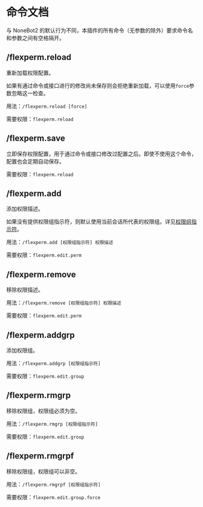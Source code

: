 # 命令文档

与 NoneBot2 的默认行为不同，本插件的所有命令（无参数的除外）要求命令名和参数之间有空格隔开。

## /flexperm.reload

重新加载权限配置。

如果有通过命令或接口进行的修改尚未保存则会拒绝重新加载，可以使用`force`参数忽略这一检查。

用法：`/flexperm.reload [force]`

需要权限：`flexperm.reload`

## /flexperm.save

立即保存权限配置，用于通过命令或接口修改过配置之后。即使不使用这个命令，配置也会定期自动保存。

需要权限：`flexperm.reload`

## /flexperm.add

添加权限描述。

如果没有提供权限组指示符，则默认使用当前会话所代表的权限组。详见[权限组指示符](interface.md#权限组指示符)。

用法：`/flexperm.add [权限组指示符] 权限描述`

需要权限：`flexperm.edit.perm`

## /flexperm.remove

移除权限描述。

用法：`/flexperm.remove [权限组指示符] 权限描述`

需要权限：`flexperm.edit.perm`

## /flexperm.addgrp

添加权限组。

用法：`/flexperm.addgrp [权限组指示符]`

需要权限：`flexperm.edit.group`

## /flexperm.rmgrp

移除权限组，权限组必须为空。

用法：`/flexperm.rmgrp [权限组指示符]`

需要权限：`flexperm.edit.group`

## /flexperm.rmgrpf

移除权限组，权限组可以非空。

用法：`/flexperm.rmgrpf [权限组指示符]`

需要权限：`flexperm.edit.group.force`

